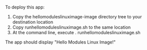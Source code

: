 To deploy this app:
1. Copy the hellomoduleslinuximage-image directory tree to your destination location
2. Copy runhellomoduleslinuximage.sh to the same location
3. At the command line, execute . runhellomoduleslinuximage.sh

The app should display "Hello Modules Linux Image!"
